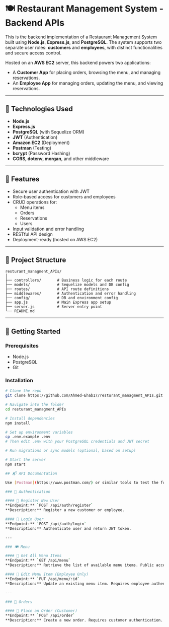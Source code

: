 # 🍽️ Restaurant Management System - Backend APIs

This is the backend implementation of a Restaurant Management System built using **Node.js**, **Express.js**, and **PostgreSQL**. The system supports two separate user roles: **customers** and **employees**, with distinct functionalities and secure access control.

Hosted on an **AWS EC2** server, this backend powers two applications:
- A **Customer App** for placing orders, browsing the menu, and managing reservations.
- An **Employee App** for managing orders, updating the menu, and viewing reservations.

---

## 🔧 Technologies Used

- **Node.js**
- **Express.js**
- **PostgreSQL** (with Sequelize ORM)
- **JWT** (Authentication)
- **Amazon EC2** (Deployment)
- **Postman** (Testing)
- **bcrypt** (Password Hashing)
- **CORS, dotenv, morgan**, and other middleware

---

## 🔐 Features

- Secure user authentication with JWT
- Role-based access for customers and employees
- CRUD operations for:
  - Menu items
  - Orders
  - Reservations
  - Users
- Input validation and error handling
- RESTful API design
- Deployment-ready (hosted on AWS EC2)

---

## 📁 Project Structure

```plaintext
resturant_managment_APIs/
│
├── controllers/       # Business logic for each route
├── models/            # Sequelize models and DB config
├── routes/            # API route definitions
├── middlewares/       # Authentication and error handling
├── config/            # DB and environment config
├── app.js             # Main Express app setup
├── server.js          # Server entry point
└── README.md
```


---

## 🚀 Getting Started

### Prerequisites
- Node.js
- PostgreSQL
- Git

### Installation

```bash
# Clone the repo
git clone https://github.com/Ahmed-Ehab17/resturant_managment_APIs.git

# Navigate into the folder
cd resturant_managment_APIs

# Install dependencies
npm install

# Set up environment variables
cp .env.example .env
# Then edit .env with your PostgreSQL credentials and JWT secret

# Run migrations or sync models (optional, based on setup)

# Start the server
npm start

## 📬 API Documentation

Use [Postman](https://www.postman.com/) or similar tools to test the following API endpoints.

### 🔐 Authentication

#### 📌 Register New User
**Endpoint:** `POST /api/auth/register`  
**Description:** Register a new customer or employee.

#### 📌 Login User
**Endpoint:** `POST /api/auth/login`  
**Description:** Authenticate user and return JWT token.

---

### 🍽️ Menu

#### 📌 Get All Menu Items
**Endpoint:** `GET /api/menu`  
**Description:** Retrieve the list of available menu items. Public access.

#### 📌 Edit Menu Item (Employee Only)
**Endpoint:** `PUT /api/menu/:id`  
**Description:** Update an existing menu item. Requires employee authentication.

---

### 🧾 Orders

#### 📌 Place an Order (Customer)
**Endpoint:** `POST /api/order`  
**Description:** Create a new order. Requires customer authentication.



